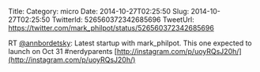 Title: 
Category: micro
Date: 2014-10-27T02:25:50
Slug: 2014-10-27T02:25:50
TwitterId: 526560372342685696
TweetUrl: https://twitter.com/mark_philpot/status/526560372342685696

RT [@annbordetsky](https://twitter.com/annbordetsky): Latest startup with mark_philpot. This one expected to launch on Oct 31 #nerdyparents [http://instagram.com/p/uoyRQsJ20h/](http://instagram.com/p/uoyRQsJ20h/)